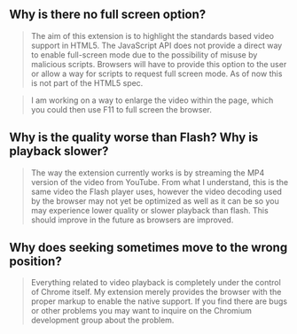 ## Why is there no full screen option? ##

> The aim of this extension is to highlight the standards based video support in HTML5. The JavaScript API does not provide a direct way to enable full-screen mode due to the possibility of misuse by malicious scripts. Browsers will have to provide this option to the user or allow a way for scripts to request full screen mode. As of now this is not part of the HTML5 spec.

> I am working on a way to enlarge the video within the page, which you could then use F11 to full screen the browser.

## Why is the quality worse than Flash? Why is playback slower? ##

> The way the extension currently works is by streaming the MP4 version of the video from YouTube. From what I understand, this is the same video the Flash player uses, however the video decoding used by the browser may not yet be optimized as well as it can be so you may experience lower quality or slower playback than flash. This should improve in the future as browsers are improved.

## Why does seeking sometimes move to the wrong position? ##

> Everything related to video playback is completely under the control of Chrome itself. My extension merely provides the browser with the proper markup to enable the native support. If you find there are bugs or other problems you may want to inquire on the Chromium development group about the problem.